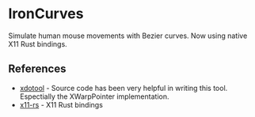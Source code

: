 # IronCurves
Simulate human mouse movements with Bezier curves.
Now using native X11 Rust bindings.

## References
- [xdotool](https://github.com/jordansissel/xdotool/blob/master/xdo.c) - Source code has been very helpful in writing this tool. Espectially the XWarpPointer implementation.
- [x11-rs](https://github.com/AltF02/x11-rs) - X11 Rust bindings
